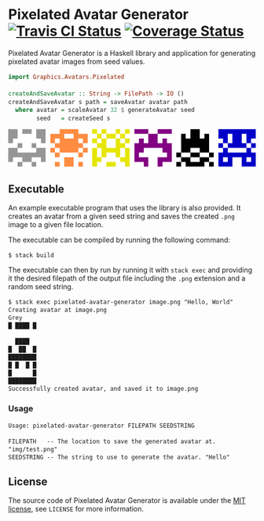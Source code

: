 # Pixelated Avatar Generator [![Travis CI Status](https://api.travis-ci.org/ExcaliburZero/pixelated-avatar-generator.svg)](https://travis-ci.org/ExcaliburZero/pixelated-avatar-generator) [![Coverage Status](https://coveralls.io/repos/github/ExcaliburZero/pixelated-avatar-generator/badge.svg?branch=master)](https://coveralls.io/github/ExcaliburZero/pixelated-avatar-generator?branch=master)
Pixelated Avatar Generator is a Haskell library and application for generating pixelated avatar images from seed values.

```haskell
import Graphics.Avatars.Pixelated

createAndSaveAvatar :: String -> FilePath -> IO ()
createAndSaveAvatar s path = saveAvatar avatar path
  where avatar = scaleAvatar 32 $ generateAvatar seed
        seed   = createSeed s
```

![Some examples of avatars generated by the library.](example_image.png)

## Executable
An example executable program that uses the library is also provided. It creates an avatar from a given seed string and saves the created `.png` image to a given file location.

The executable can be compiled by running the following command:

```
$ stack build
```

The executable can then by run by running it with `stack exec` and providing it the desired filepath of the output file including the `.png` extension and a random seed string.

```
$ stack exec pixelated-avatar-generator image.png "Hello, World"
Creating avatar at image.png
Grey
█ ████ █
        
  ████  
█  ██  █
████████
█ █  █ █
█      █
████████
Successfully created avatar, and saved it to image.png
```

### Usage
```
Usage: pixelated-avatar-generator FILEPATH SEEDSTRING

FILEPATH   -- The location to save the generated avatar at. "img/test.png"
SEEDSTRING -- The string to use to generate the avatar. "Hello"
```

## License
The source code of Pixelated Avatar Generator is available under the [MIT license](https://opensource.org/licenses/MIT), see `LICENSE` for more information.
